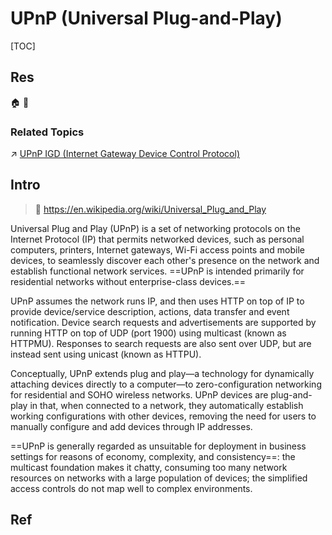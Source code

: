 # UPnP (Universal Plug-and-Play)

[TOC]



## Res
🏠 
🚧 


### Related Topics
↗ [UPnP IGD (Internet Gateway Device Control Protocol)](../../../../../0x05%20Network%20Layer/MiddleBoxes/NAT%20(Network%20Address%20Translation)/NAT%20Traversal/UPnP%20IGD%20(Internet%20Gateway%20Device%20Control%20Protocol).md)



## Intro
> 🔗 https://en.wikipedia.org/wiki/Universal_Plug_and_Play

Universal Plug and Play (UPnP) is a set of networking protocols on the Internet Protocol (IP) that permits networked devices, such as personal computers, printers, Internet gateways, Wi-Fi access points and mobile devices, to seamlessly discover each other's presence on the network and establish functional network services. ==UPnP is intended primarily for residential networks without enterprise-class devices.==

UPnP assumes the network runs IP, and then uses HTTP on top of IP to provide device/service description, actions, data transfer and event notification. Device search requests and advertisements are supported by running HTTP on top of UDP (port 1900) using multicast (known as HTTPMU). Responses to search requests are also sent over UDP, but are instead sent using unicast (known as HTTPU).

Conceptually, UPnP extends plug and play—a technology for dynamically attaching devices directly to a computer—to zero-configuration networking for residential and SOHO wireless networks. UPnP devices are plug-and-play in that, when connected to a network, they automatically establish working configurations with other devices, removing the need for users to manually configure and add devices through IP addresses.

==UPnP is generally regarded as unsuitable for deployment in business settings for reasons of economy, complexity, and consistency==: the multicast foundation makes it chatty, consuming too many network resources on networks with a large population of devices; the simplified access controls do not map well to complex environments.



## Ref
